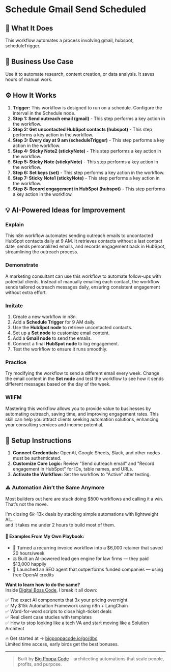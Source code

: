 # Schedule Gmail Send Scheduled

## 🚀 What It Does
This workflow automates a process involving gmail, hubspot, scheduleTrigger.

## 💼 Business Use Case
Use it to automate research, content creation, or data analysis. It saves hours of manual work.

## ⚙️ How It Works
1.  **Trigger:** This workflow is designed to run on a schedule. Configure the interval in the Schedule node.
2. **Step 1: Send outreach email (gmail)** - This step performs a key action in the workflow.
3. **Step 2: Get uncontacted HubSpot contacts (hubspot)** - This step performs a key action in the workflow.
4. **Step 3: Every day at 9 am (scheduleTrigger)** - This step performs a key action in the workflow.
5. **Step 4: Sticky Note2 (stickyNote)** - This step performs a key action in the workflow.
6. **Step 5: Sticky Note (stickyNote)** - This step performs a key action in the workflow.
7. **Step 6: Set keys (set)** - This step performs a key action in the workflow.
8. **Step 7: Sticky Note1 (stickyNote)** - This step performs a key action in the workflow.
9. **Step 8: Record engagement in HubSpot (hubspot)** - This step performs a key action in the workflow.

## 💡 AI-Powered Ideas for Improvement
### Explain
This n8n workflow automates sending outreach emails to uncontacted HubSpot contacts daily at 9 AM. It retrieves contacts without a last contact date, sends personalized emails, and records engagement back in HubSpot, streamlining the outreach process.

### Demonstrate
A marketing consultant can use this workflow to automate follow-ups with potential clients. Instead of manually emailing each contact, the workflow sends tailored outreach messages daily, ensuring consistent engagement without extra effort.

### Imitate
1. Create a new workflow in n8n.
2. Add a **Schedule Trigger** for 9 AM daily.
3. Use the **HubSpot node** to retrieve uncontacted contacts.
4. Set up a **Set node** to customize email content.
5. Add a **Gmail node** to send the emails.
6. Connect a final **HubSpot node** to log engagement.
7. Test the workflow to ensure it runs smoothly.

### Practice
Try modifying the workflow to send a different email every week. Change the email content in the **Set node** and test the workflow to see how it sends different messages based on the day of the week.

### WIIFM
Mastering this workflow allows you to provide value to businesses by automating outreach, saving time, and improving engagement rates. This skill can help you attract clients seeking automation solutions, enhancing your consulting services and income potential.

## 🔧 Setup Instructions
1. **Connect Credentials:** OpenAI, Google Sheets, Slack, and other nodes must be authenticated.
2. **Customize Core Logic:** Review "Send outreach email" and "Record engagement in HubSpot" for IDs, table names, and URLs.
3. **Activate the Workflow:** Set the workflow to "Active" after testing.

### ⚠️ Automation Ain’t the Same Anymore

Most builders out here are stuck doing $500 workflows and calling it a win.  
That’s not the move.  

I'm closing $6k–$13k deals by stacking simple automations with lightweight AI...  
and it takes me under 2 hours to build most of them.

#### 🧠 Examples From My Own Playbook:
- 🔁 Turned a recurring invoice workflow into a $6,000 retainer that saved 20 hours/week  
- ⚖️ Built an AI-powered lead gen engine for law firms — they paid $13,000 happily  
- 🚀 Launched an SEO agent that outperforms funded companies — using free OpenAI credits  

**Want to learn how to do the same?**  
Inside [Digital Boss Code](https://bigpoppacode.io/go/dbc), I break it all down:

✅ The exact AI components that 3x your pricing overnight  
✅ My $15k Automation Framework using n8n + LangChain  
✅ Word-for-word scripts to close high-ticket deals  
✅ Real client case studies with templates  
✅ How to stop looking like a tech VA and start moving like a Solution Architect  

🔥 Get started at → [bigpoppacode.io/go/dbc](https://bigpoppacode.io/go/dbc)  
Limited time access, early birds get the best bonuses.

---
> Built by [Big Poppa Code](https://bigpoppacode.io) – architecting automations that scale people, profits, and purpose.
